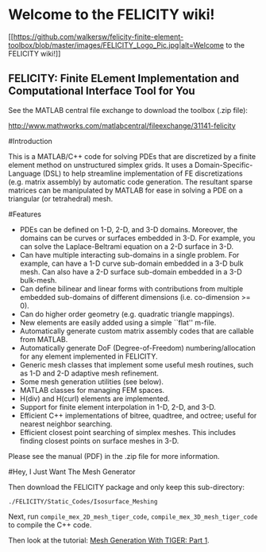 Welcome to the FELICITY wiki!
=============================

[[https://github.com/walkersw/felicity-finite-element-toolbox/blob/master/images/FELICITY_Logo_Pic.jpg|alt=Welcome to the FELICITY wiki!]]

FELICITY: Finite ELement Implementation and Computational Interface Tool for You
--------------------------------------------------------------------------------

See the MATLAB central file exchange to download the toolbox (.zip file):

http://www.mathworks.com/matlabcentral/fileexchange/31141-felicity

#Introduction

This is a MATLAB/C++ code for solving PDEs that are discretized by a finite element method on unstructured simplex grids. It uses a Domain-Specific-Language (DSL) to help streamline implementation of FE discretizations (e.g. matrix assembly) by automatic code generation. The resultant sparse matrices can be manipulated by MATLAB for ease in solving a PDE on a triangular (or tetrahedral) mesh.

#Features

* PDEs can be defined on 1-D, 2-D, and 3-D domains. Moreover, the domains can be curves or surfaces embedded in 3-D. For example, you can solve the Laplace-Beltrami equation on a 2-D surface in 3-D.
* Can have multiple interacting sub-domains in a single problem. For example, can have a 1-D curve sub-domain embedded in a 3-D bulk mesh. Can also have a 2-D surface sub-domain embedded in a 3-D bulk-mesh.
* Can define bilinear and linear forms with contributions from multiple embedded sub-domains of different dimensions (i.e. co-dimension >= 0).
* Can do higher order geometry (e.g. quadratic triangle mappings).
* New elements are easily added using a simple ``flat'' m-file.
* Automatically generate custom matrix assembly codes that are callable from MATLAB.
* Automatically generate DoF (Degree-of-Freedom) numbering/allocation for any element implemented in FELICITY.
* Generic mesh classes that implement some useful mesh routines, such as 1-D and 2-D adaptive mesh refinement.
* Some mesh generation utilities (see below).
* MATLAB classes for managing FEM spaces.
* H(div) and H(curl) elements are implemented.
* Support for finite element interpolation in 1-D, 2-D, and 3-D.
* Efficient C++ implementations of bitree, quadtree, and octree; useful for nearest neighbor searching.
* Efficient closest point searching of simplex meshes. This includes finding closest points on surface meshes in 3-D.

Please see the manual (PDF) in the .zip file for more information.

#Hey, I Just Want The Mesh Generator

Then download the FELICITY package and only keep this sub-directory:
```
./FELICITY/Static_Codes/Isosurface_Meshing
```
Next, run `compile_mex_2D_mesh_tiger_code`, `compile_mex_3D_mesh_tiger_code` to compile the C++ code.

Then look at the tutorial: [Mesh Generation With TIGER: Part 1](../wiki/Mesh_Generation_with_TIGER_1).
